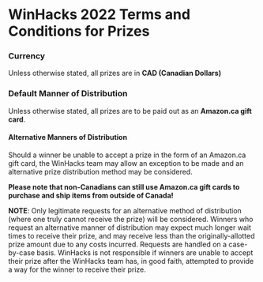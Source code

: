 # WinHacks 2022 Terms and Conditions for Prizes

### Currency
Unless otherwise stated, all prizes are in **CAD (Canadian Dollars)**

### Default Manner of Distribution
Unless otherwise stated, all prizes are to be paid out as an **Amazon.ca gift card**.

#### Alternative Manners of Distribution
Should a winner be unable to accept a prize in the form of an Amazon.ca gift card, the WinHacks team may allow an exception to be made and an alternative prize distribution method may be considered.  

**Please note that non-Canadians can still use Amazon.ca gift cards to purchase and ship items from outside of Canada!**  

**NOTE**: Only legitimate requests for an alternative method of distribution (where one truly cannot receive the prize) will be considered. Winners who request an alternative manner of distribution may expect much longer wait times to receive their prize, and may receive less than the originally-allotted prize amount due to any costs incurred. Requests are handled on a case-by-case basis. WinHacks is not responsible if winners are unable to accept their prize after the WinHacks team has, in good faith, attempted to provide a way for the winner to receive their prize.